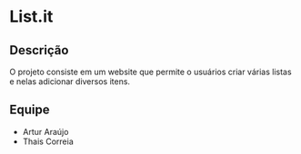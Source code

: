 # List.it

## Descrição

O projeto consiste em um website que permite o usuários criar várias listas e nelas adicionar diversos itens.

## Equipe
* Artur Araújo
* Thais Correia
